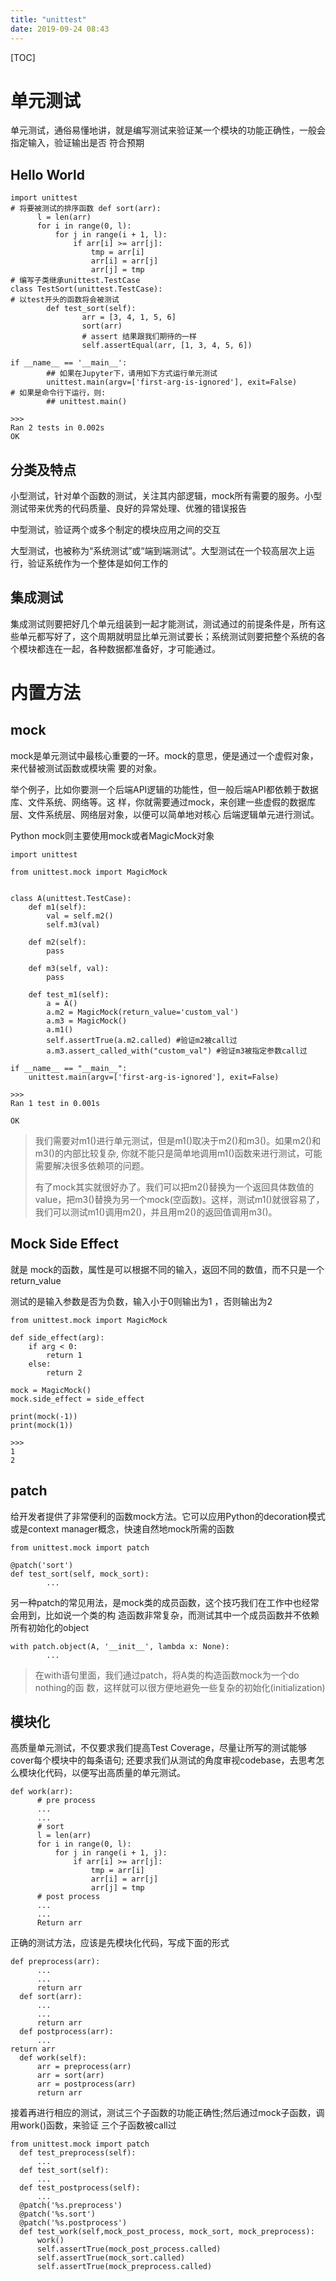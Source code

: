 ```yaml
---
title: "unittest"
date: 2019-09-24 08:43
---
```

[TOC]



# 单元测试

单元测试，通俗易懂地讲，就是编写测试来验证某一个模块的功能正确性，一般会指定输入，验证输出是否
符合预期







## Hello World

```
import unittest
# 将要被测试的排序函数 def sort(arr):
      l = len(arr)
      for i in range(0, l):
          for j in range(i + 1, l):
              if arr[i] >= arr[j]:
                  tmp = arr[i]
                  arr[i] = arr[j]
                  arr[j] = tmp
# 编写子类继承unittest.TestCase 
class TestSort(unittest.TestCase):
# 以test开头的函数将会被测试 
		def test_sort(self):
				arr = [3, 4, 1, 5, 6]
				sort(arr)
				# assert 结果跟我们期待的一样 
				self.assertEqual(arr, [1, 3, 4, 5, 6])

if __name__ == '__main__':
		## 如果在Jupyter下，请用如下方式运行单元测试 
		unittest.main(argv=['first-arg-is-ignored'], exit=False)
# 如果是命令行下运行，则: 
		## unittest.main()

>>>
Ran 2 tests in 0.002s
OK
```





## 分类及特点

小型测试，针对单个函数的测试，关注其内部逻辑，mock所有需要的服务。小型测试带来优秀的代码质量、良好的异常处理、优雅的错误报告

中型测试，验证两个或多个制定的模块应用之间的交互

大型测试，也被称为“系统测试”或“端到端测试”。大型测试在一个较高层次上运行，验证系统作为一个整体是如何工作的



## 集成测试

集成测试则要把好几个单元组装到一起才能测试，测试通过的前提条件是，所有这些单元都写好了，这个周期就明显比单元测试要长；系统测试则要把整个系统的各个模块都连在一起，各种数据都准备好，才可能通过。



# 内置方法





## mock 

mock是单元测试中最核心重要的一环。mock的意思，便是通过一个虚假对象，来代替被测试函数或模块需 要的对象。 

举个例子，比如你要测一个后端API逻辑的功能性，但一般后端API都依赖于数据库、文件系统、网络等。这 样，你就需要通过mock，来创建一些虚假的数据库层、文件系统层、网络层对象，以便可以简单地对核心 后端逻辑单元进行测试。



Python mock则主要使用mock或者MagicMock对象

```
import unittest

from unittest.mock import MagicMock


class A(unittest.TestCase):
    def m1(self):
        val = self.m2()
        self.m3(val)

    def m2(self):
        pass

    def m3(self, val):
        pass

    def test_m1(self):
        a = A()
        a.m2 = MagicMock(return_value='custom_val')
        a.m3 = MagicMock()
        a.m1()
        self.assertTrue(a.m2.called) #验证m2被call过
        a.m3.assert_called_with("custom_val") #验证m3被指定参数call过

if __name__ == "__main__":
    unittest.main(argv=['first-arg-is-ignored'], exit=False)
    
>>>
Ran 1 test in 0.001s

OK
```

> 我们需要对m1()进行单元测试，但是m1()取决于m2()和m3()。如果m2()和m3()的内部比较复杂, 你就不能只是简单地调用m1()函数来进行测试，可能需要解决很多依赖项的问题。
>
> 有了mock其实就很好办了。我们可以把m2()替换为一个返回具体数值的value，把m3()替换为另一个mock(空函数)。这样，测试m1()就很容易了，我们可以测试m1()调用m2()，并且用m2()的返回值调用m3()。



## Mock Side Effect

就是 mock的函数，属性是可以根据不同的输入，返回不同的数值，而不只是一个return_value



测试的是输入参数是否为负数，输入小于0则输出为1 ，否则输出为2

```
from unittest.mock import MagicMock

def side_effect(arg):
    if arg < 0:
        return 1
    else:
        return 2

mock = MagicMock()
mock.side_effect = side_effect

print(mock(-1))
print(mock(1))

>>>
1
2
```





## patch

给开发者提供了非常便利的函数mock方法。它可以应用Python的decoration模式或是context manager概念，快速自然地mock所需的函数

```
from unittest.mock import patch

@patch('sort')
def test_sort(self, mock_sort):
		...
```





另一种patch的常见用法，是mock类的成员函数，这个技巧我们在工作中也经常会用到，比如说一个类的构
造函数非常复杂，而测试其中一个成员函数并不依赖所有初始化的object

```
with patch.object(A, '__init__', lambda x: None):
		...
```

> 在with语句里面，我们通过patch，将A类的构造函数mock为一个do nothing的函
> 数，这样就可以很方便地避免一些复杂的初始化(initialization)





## 模块化

高质量单元测试，不仅要求我们提高Test Coverage，尽量让所写的测试能够cover每个模块中的每条语句;
还要求我们从测试的角度审视codebase，去思考怎么模块化代码，以便写出高质量的单元测试。



```
def work(arr):
      # pre process
      ...
      ...
      # sort
      l = len(arr)
      for i in range(0, l):
          for j in range(i + 1, j):
              if arr[i] >= arr[j]:
                  tmp = arr[i]
                  arr[i] = arr[j]
                  arr[j] = tmp
      # post process
      ...
      ...
      Return arr
```



正确的测试方法，应该是先模块化代码，写成下面的形式

```
def preprocess(arr):
      ...
      ...
      return arr
  def sort(arr):
      ...
      ...
      return arr
  def postprocess(arr):
      ...
return arr
  def work(self):
      arr = preprocess(arr)
      arr = sort(arr)
      arr = postprocess(arr)
      return arr
```



接着再进行相应的测试，测试三个子函数的功能正确性;然后通过mock子函数，调用work()函数，来验证
三个子函数被call过

```
from unittest.mock import patch
  def test_preprocess(self):
      ...
  def test_sort(self):
      ...
  def test_postprocess(self):
      ...
  @patch('%s.preprocess')
  @patch('%s.sort')
  @patch('%s.postprocess')
  def test_work(self,mock_post_process, mock_sort, mock_preprocess):
      work()
      self.assertTrue(mock_post_process.called)
      self.assertTrue(mock_sort.called)
      self.assertTrue(mock_preprocess.called)
```

